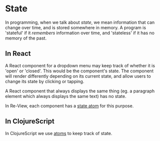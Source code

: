 # State

In programming, when we talk about _state_, we mean information that can change over time, and is stored somewhere in memory. A program is 'stateful' if it _remembers_ information over time, and 'stateless' if it has no memory of the past.

## In React

A React component for a dropdown menu may keep track of whether it is 'open' or 'closed'. This would be the component's state. The component will render differently depending on its current state, and allow users to change its state by clicking or tapping.

A React component that always displays the same thing (eg. a paragraph element which always displays the same text) has no state.

In Re-View, each component has a [state atom](../re-view/getting-started#state-atom) for this purpose.

## In ClojureScript

In ClojureScript we use [atoms](atoms) to keep track of state.
